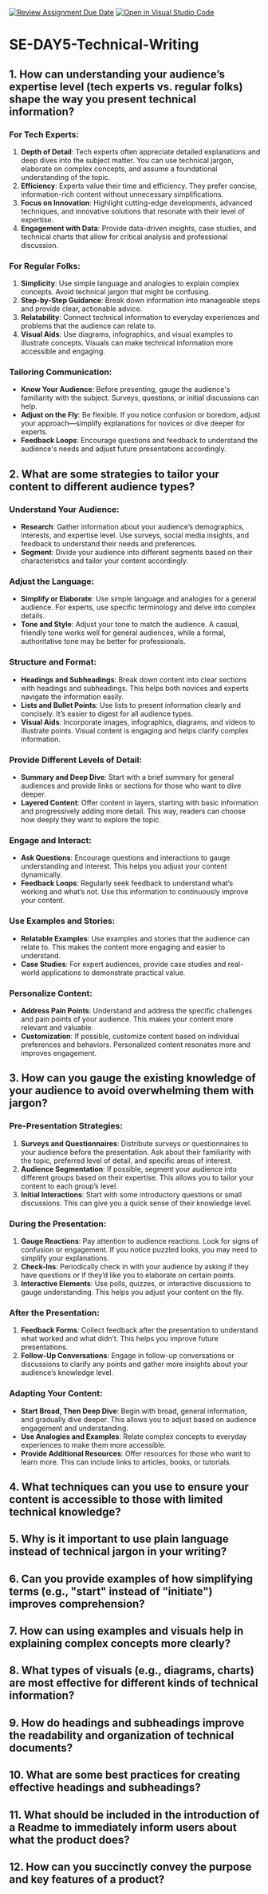 [![Review Assignment Due Date](https://classroom.github.com/assets/deadline-readme-button-22041afd0340ce965d47ae6ef1cefeee28c7c493a6346c4f15d667ab976d596c.svg)](https://classroom.github.com/a/zsAR-pyY)
[![Open in Visual Studio Code](https://classroom.github.com/assets/open-in-vscode-2e0aaae1b6195c2367325f4f02e2d04e9abb55f0b24a779b69b11b9e10269abc.svg)](https://classroom.github.com/online_ide?assignment_repo_id=18442384&assignment_repo_type=AssignmentRepo)
# SE-DAY5-Technical-Writing
## 1. How can understanding your audience’s expertise level (tech experts vs. regular folks) shape the way you present technical information?

### For Tech Experts:
1. **Depth of Detail**: Tech experts often appreciate detailed explanations and deep dives into the subject matter. You can use technical jargon, elaborate on complex concepts, and assume a foundational understanding of the topic.
2. **Efficiency**: Experts value their time and efficiency. They prefer concise, information-rich content without unnecessary simplifications.
3. **Focus on Innovation**: Highlight cutting-edge developments, advanced techniques, and innovative solutions that resonate with their level of expertise.
4. **Engagement with Data**: Provide data-driven insights, case studies, and technical charts that allow for critical analysis and professional discussion.

### For Regular Folks:
1. **Simplicity**: Use simple language and analogies to explain complex concepts. Avoid technical jargon that might be confusing.
2. **Step-by-Step Guidance**: Break down information into manageable steps and provide clear, actionable advice.
3. **Relatability**: Connect technical information to everyday experiences and problems that the audience can relate to.
4. **Visual Aids**: Use diagrams, infographics, and visual examples to illustrate concepts. Visuals can make technical information more accessible and engaging.

### Tailoring Communication:
- **Know Your Audience**: Before presenting, gauge the audience's familiarity with the subject. Surveys, questions, or initial discussions can help.
- **Adjust on the Fly**: Be flexible. If you notice confusion or boredom, adjust your approach—simplify explanations for novices or dive deeper for experts.
- **Feedback Loops**: Encourage questions and feedback to understand the audience's needs and adjust future presentations accordingly.

## 2. What are some strategies to tailor your content to different audience types?

### Understand Your Audience:
- **Research**: Gather information about your audience’s demographics, interests, and expertise level. Use surveys, social media insights, and feedback to understand their needs and preferences.
- **Segment**: Divide your audience into different segments based on their characteristics and tailor your content accordingly.

### Adjust the Language:
- **Simplify or Elaborate**: Use simple language and analogies for a general audience. For experts, use specific terminology and delve into complex details.
- **Tone and Style**: Adjust your tone to match the audience. A casual, friendly tone works well for general audiences, while a formal, authoritative tone may be better for professionals.

### Structure and Format:
- **Headings and Subheadings**: Break down content into clear sections with headings and subheadings. This helps both novices and experts navigate the information easily.
- **Lists and Bullet Points**: Use lists to present information clearly and concisely. It’s easier to digest for all audience types.
- **Visual Aids**: Incorporate images, infographics, diagrams, and videos to illustrate points. Visual content is engaging and helps clarify complex information.

### Provide Different Levels of Detail:
- **Summary and Deep Dive**: Start with a brief summary for general audiences and provide links or sections for those who want to dive deeper.
- **Layered Content**: Offer content in layers, starting with basic information and progressively adding more detail. This way, readers can choose how deeply they want to explore the topic.

### Engage and Interact:
- **Ask Questions**: Encourage questions and interactions to gauge understanding and interest. This helps you adjust your content dynamically.
- **Feedback Loops**: Regularly seek feedback to understand what’s working and what’s not. Use this information to continuously improve your content.

### Use Examples and Stories:
- **Relatable Examples**: Use examples and stories that the audience can relate to. This makes the content more engaging and easier to understand.
- **Case Studies**: For expert audiences, provide case studies and real-world applications to demonstrate practical value.

### Personalize Content:
- **Address Pain Points**: Understand and address the specific challenges and pain points of your audience. This makes your content more relevant and valuable.
- **Customization**: If possible, customize content based on individual preferences and behaviors. Personalized content resonates more and improves engagement.

## 3. How can you gauge the existing knowledge of your audience to avoid overwhelming them with jargon?

### Pre-Presentation Strategies:
1. **Surveys and Questionnaires**: Distribute surveys or questionnaires to your audience before the presentation. Ask about their familiarity with the topic, preferred level of detail, and specific areas of interest.
2. **Audience Segmentation**: If possible, segment your audience into different groups based on their expertise. This allows you to tailor your content to each group’s level.
3. **Initial Interactions**: Start with some introductory questions or small discussions. This can give you a quick sense of their knowledge level.

### During the Presentation:
1. **Gauge Reactions**: Pay attention to audience reactions. Look for signs of confusion or engagement. If you notice puzzled looks, you may need to simplify your explanations.
2. **Check-Ins**: Periodically check in with your audience by asking if they have questions or if they’d like you to elaborate on certain points.
3. **Interactive Elements**: Use polls, quizzes, or interactive discussions to gauge understanding. This helps you adjust your content on the fly.

### After the Presentation:
1. **Feedback Forms**: Collect feedback after the presentation to understand what worked and what didn’t. This helps you improve future presentations.
2. **Follow-Up Conversations**: Engage in follow-up conversations or discussions to clarify any points and gather more insights about your audience’s knowledge level.

### Adapting Your Content:
- **Start Broad, Then Deep Dive**: Begin with broad, general information, and gradually dive deeper. This allows you to adjust based on audience engagement and understanding.
- **Use Analogies and Examples**: Relate complex concepts to everyday experiences to make them more accessible.
- **Provide Additional Resources**: Offer resources for those who want to learn more. This can include links to articles, books, or tutorials.

## 4. What techniques can you use to ensure your content is accessible to those with limited technical knowledge?
## 5. Why is it important to use plain language instead of technical jargon in your writing?
## 6. Can you provide examples of how simplifying terms (e.g., "start" instead of "initiate") improves comprehension?
## 7. How can using examples and visuals help in explaining complex concepts more clearly?
## 8. What types of visuals (e.g., diagrams, charts) are most effective for different kinds of technical information?
## 9. How do headings and subheadings improve the readability and organization of technical documents?
## 10. What are some best practices for creating effective headings and subheadings?
## 11. What should be included in the introduction of a Readme to immediately inform users about what the product does?
## 12. How can you succinctly convey the purpose and key features of a product?
